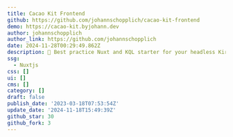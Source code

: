 ```yaml
---
title: Cacao Kit Frontend
github: https://github.com/johannschopplich/cacao-kit-frontend
demo: https://cacao-kit.byjohann.dev
author: johannschopplich
author_link: https://github.com/johannschopplich
date: 2024-11-28T00:29:49.862Z
description: 🍫 Best practice Nuxt and KQL starter for your headless Kirby CMS
ssg:
  - Nuxtjs
css: []
ui: []
cms: []
category: []
draft: false
publish_date: '2023-03-18T07:53:54Z'
update_date: '2024-11-18T15:49:39Z'
github_star: 30
github_fork: 3
---
```

